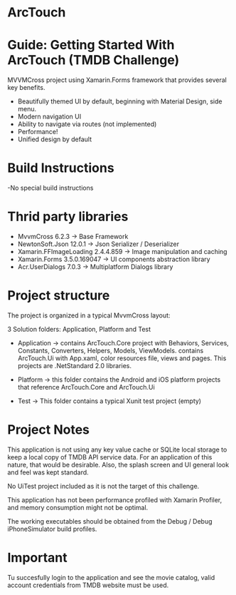 # ArcTouch

# Guide: Getting Started With ArcTouch (TMDB Challenge)

MVVMCross project using Xamarin.Forms framework that provides several key benefits. 

- Beautifully themed UI by default, beginning with Material Design, side menu.
- Modern navigation UI
- Ability to navigate via routes (not implemented)
- Performance!
- Unified design by default


# Build Instructions

-No special build instructions

# Thrid party libraries

- MvvmCross 6.2.3 -> Base Framework
- NewtonSoft.Json 12.0.1 -> Json Serializer / Deserializer
- Xamarin.FFImageLoading 2.4.4.859 -> Image manipulation and caching
- Xamarin.Forms 3.5.0.169047 -> UI components abstraction library
- Acr.UserDialogs 7.0.3 -> Multiplatform Dialogs library


# Project structure

The project is organized in a typical MvvmCross layout:

3 Solution folders: Application, Platform and Test

- Application -> contains ArcTouch.Core project with Behaviors, Services, Constants, Converters, Helpers, Models, ViewModels.  contains ArcTouch.Ui with App.xaml, color resources file, views and pages.
This projects are .NetStandard 2.0 libraries.

- Platform -> this folder contains the Android and iOS platform projects that reference ArcTouch.Core and ArcTouch.Ui

- Test -> This folder contains a typical Xunit test project (empty) 


# Project Notes

This application is not using any key value cache or SQLite local storage to keep a local copy of TMDB API service data. For an application of this nature, that would be desirable.
Also, the splash screen and UI general look and feel was kept standard.

No UiTest project included as it is not the target of this challenge.

This application has not been performance profiled with Xamarin Profiler, and memory consumption might not be optimal.

The working executables should be obtained from the Debug / Debug iPhoneSimulator build profiles.

# Important

Tu succesfully login to the application and see the movie catalog, valid account credentials from TMDB website must be used.
